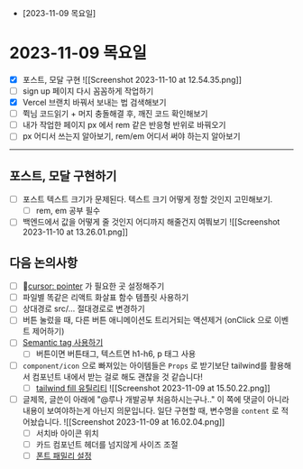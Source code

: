 - [2023-11-09 목요일]
# 2023-11-09 목요일
- [x] 포스트, 모달 구현 ![[Screenshot 2023-11-10 at 12.54.35.png]]
- [ ] sign up 페이지 다시 꼼꼼하게 작업하기
- [x] Vercel 브랜치 바꿔서 보내는 법 검색해보기
- [ ] 쮝님 코드읽기 + 머지 충돌해결 후, 깨진 코드 확인해보기
- [ ] 내가 작업한 페이지 px 에서 rem 같은 반응형 반위로 바꿔오기
- [ ] px 어디서 쓰는지 알아보기, rem/em 어디서 써야 하는지 알아보기
---
## 포스트, 모달 구현하기
- [ ] 포스트 텍스트 크기가 문제된다. 텍스트 크기 어떻게 정할 것인지 고민해보기.
	- [ ] rem, em 공부 필수
- [ ] 백엔드에서 값을 어떻게 줄 것인지 어디까지 해줄건지 여쭤보기
      ![[Screenshot 2023-11-10 at 13.26.01.png]]
## 다음 논의사항
- [ ] [cursor: pointer](https://developer.mozilla.org/ko/docs/Web/CSS/cursor) 가 필요한 곳 설정해주기
- [ ] 파일별 똑같은 리액트 화살표 함수 템플릿 사용하기
- [ ] 상대경로 src/... 절대경로로 변경하기
- [ ] 버튼 눌렀을 때, 다른 버튼 애니메이션도 트리거되는 액션제거 (onClick 으로 이벤트 제어하기)
- [ ] [Semantic tag 사용하기](https://velog.io/@syoung125/%EC%8B%9C%EB%A7%A8%ED%8B%B1-%ED%83%9C%EA%B7%B8-Semantic-Tag-%EC%9E%98-%EC%82%AC%EC%9A%A9%ED%95%98%EA%B8%B0)
	- [ ] 버튼이면 버튼태그, 텍스트면 h1-h6, p 태그 사용
- [ ] `component/icon` 으로 빠져있는 아이템들은 `Props` 로 받기보단 tailwind를 활용해서 컴포넌트 내에서 받는 걸로 해도 괜찮을 것 같습니다!
	- [ ] [tailwind fill 유틸리티](https://tailwindcss.com/docs/fill)
      ![[Screenshot 2023-11-09 at 15.50.22.png]]
- [ ] 글제목, 글쓴이 아래에 "@루나 개발공부 처음하시는구나.." 이 쪽에 댓글이 아니라 내용이 보여야하는게 아닌지 의문입니다. 일단 구현할 때, 변수명을 `content` 로 적어놨습니다. 
      ![[Screenshot 2023-11-09 at 16.02.04.png]]
  - [ ] 서치바 아이콘 위치
  - [ ] 카드 컴포넌트 헤더를 넘지않게 사이즈 조절 
  - [ ] [폰트 패밀리 설정](https://github.com/orioncactus/pretendard)